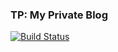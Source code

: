 ### TP: My Private Blog

[![Build Status](https://app.bitrise.io/app/03ffef97e4d8347e/status.svg?token=w_BUtG6q1UAO5-fc8Vx7Ew&branch=master)](https://app.bitrise.io/app/03ffef97e4d8347e)
